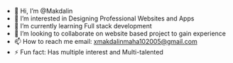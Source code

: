 - 👋 Hi, I’m @Makdalin
- 👀 I’m interested in Designing Professional Websites and Apps
- 🌱 I’m currently learning Full stack development
- 💞️ I’m looking to collaborate on website based project to gain experience
- 📫 How to reach me email: xmakdalinmaha102005@gmail.com
- ⚡ Fun fact: Has multiple interest and Multi-talented

<!---
Makdalin/Makdalin is a ✨ special ✨ repository because its `README.md` (this file) appears on your GitHub profile.
You can click the Preview link to take a look at your changes.
--->
